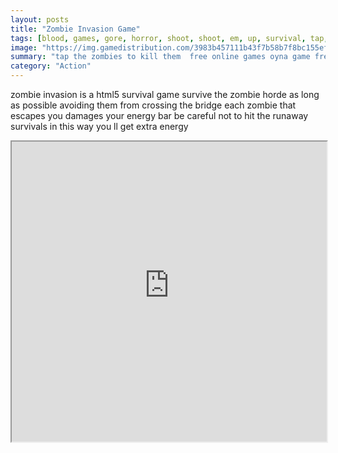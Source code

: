 ```yaml
---
layout: posts
title: "Zombie Invasion Game"
tags: [blood, games, gore, horror, shoot, shoot, em, up, survival, tap, zombie, zombies, free, online, games, oyna, game, free, games, play, play, games]
image: "https://img.gamedistribution.com/3983b457111b43f7b58b7f8bc155ef48.jpg"
summary: "tap the zombies to kill them  free online games oyna game free games play play games"
category: "Action"
---
```


zombie invasion is a html5 survival game survive the zombie horde as long as possible avoiding them from crossing the bridge each zombie that escapes you damages your energy bar be careful not to hit the runaway survivals in this way you ll get extra energy

<iframe width="100%" height="480px;" src="https://html5.gamedistribution.com/3983b457111b43f7b58b7f8bc155ef48/"></iframe>